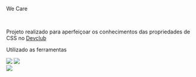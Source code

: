 <p>We Care</p>
<br>
<p>Projeto realizado para aperfeiçoar os conhecimentos das propriedades de CSS no <a href="https://rodolfomori.com.br/">Devclub</a></p>
<p>Utilizado as ferramentas</p>
 <img src="https://img.shields.io/badge/HTML5-10290225?style=for-the-badge&logo=html5&logoColor=white"/>
 <img src="https://img.shields.io/badge/CSS-10290225?style=for-the-badge&logo=css3&logoColor=white"/>
 <br>
 <img src="https://github.com/IsabelPereira9405/CSS-2/blob/master/0fde2e288bc.png?raw=true"/>
